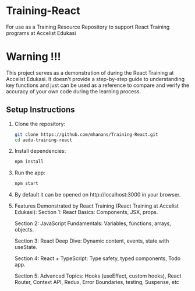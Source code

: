 # Training-React
For use as a Training Resource Repository to support React Training programs at Accelist Edukasi

# Warning !!!

This project serves as a demonstration of during the React Training at Accelist Edukasi. It doesn't provide a step-by-step guide to understanding key functions and just can be used as a reference to compare and verify the accuracy of your own code during the learning process.

## Setup Instructions

1. Clone the repository:
   ```bash
   git clone https://github.com/mhanans/Training-React.git
   cd aedu-training-react

2. Install dependencies:
    ```bash
    npm install

3. Run the app:
    ```bash
    npm start

4. By default it can be opened on http://localhost:3000 in your browser.

5. Features Demonstrated by React Training (React Training at Accelist Edukasi):
    Section 1: 
    React Basics: Components, JSX, props.

    Section 2: 
    JavaScript Fundamentals: Variables, functions, arrays, objects.

    Section 3: 
    React Deep Dive: Dynamic content, events, state with useState.

    Section 4: 
    React + TypeScript: Type safety, typed components, Todo app.

    Section 5: 
    Advanced Topics: Hooks (useEffect, custom hooks), React Router, Context API, Redux, Error Boundaries, testing, Suspense, etc